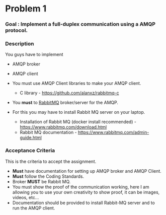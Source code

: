 # Problem 1

### Goal : Implement a full-duplex communication using a AMQP protocol. 

### Description
You guys have to implement 
- AMQP broker 
- AMQP client 

- You must use AMQP Client libraries to make your AMQP client.
    - C library - https://github.com/alanxz/rabbitmq-c

- You **must** to [RabbitMQ](https://www.rabbitmq.com/) broker/server for the AMQP. 
- For this you may have to install Rabbit MQ server on your laptop.
    - Installation of Rabbit MQ (docker install recommended) - https://www.rabbitmq.com/download.html 
    - Rabbit MQ documentation - https://www.rabbitmq.com/admin-guide.html

### Acceptance Criteria 
This is the criteria to accept the assignment.
- **Must** have documentation for setting up AMQP broker and AMQP Client.
- **Must** follow the Coding Standards.
- Broker **MUST** be Rabbit MQ.
- You must show the proof of the communication working, here I am allowing you to use your own creativity to show proof, it can be images, videos, etc... 
- Documentation should be provided to install Rabbit-MQ server and to run the AMQP client.